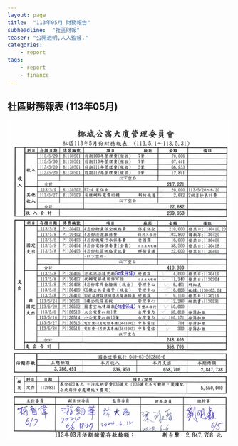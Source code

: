 ```yaml
---
layout: page
title:  "113年05月 財務報告"
subheadline:  "社區財報"
teaser: "公開透明,人人監督."
categories:
    - report
tags:
    - report
    - finance
---
```


## 社區財務報表 (113年05月)

![](https://github.com/coconutcity30050/community27/raw/gh-pages/assets/reports/113-05-%E8%B2%A1%E5%8B%99%E5%A0%B1%E8%A1%A8.jpg)

